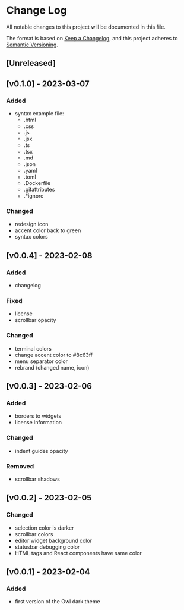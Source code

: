 # Change Log

All notable changes to this project will be documented in this file.

The format is based on [Keep a Changelog](https://keepachangelog.com/en/1.0.0/), and this project adheres to [Semantic Versioning](https://semver.org/spec/v2.0.0.html).

## [Unreleased]

## [v0.1.0] - 2023-03-07

### Added

- syntax example file:
  - .html
  - .css
  - .js
  - .jsx
  - .ts
  - .tsx
  - .md
  - .json
  - .yaml
  - .toml
  - .Dockerfile
  - .gitattributes
  - .\*ignore

### Changed

- redesign icon
- accent color back to green
- syntax colors

## [v0.0.4] - 2023-02-08

### Added

- changelog

### Fixed

- license
- scrollbar opacity

### Changed

- terminal colors
- change accent color to #8c63ff
- menu separator color
- rebrand (changed name, icon)

## [v0.0.3] - 2023-02-06

### Added

- borders to widgets
- license information

### Changed

- indent guides opacity

### Removed

- scrollbar shadows

## [v0.0.2] - 2023-02-05

### Changed

- selection color is darker
- scrollbar colors
- editor widget background color
- statusbar debugging color
- HTML tags and React components have same color

## [v0.0.1] - 2023-02-04

### Added

- first version of the Owl dark theme

